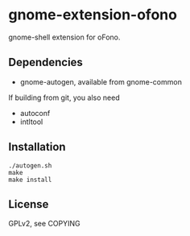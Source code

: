 gnome-extension-ofono
=====================

gnome-shell extension for oFono.

Dependencies
------------

 * gnome-autogen, available from gnome-common

If building from git, you also need

 * autoconf
 * intltool

Installation
------------

	./autogen.sh
	make
	make install

License
-------

GPLv2, see COPYING
